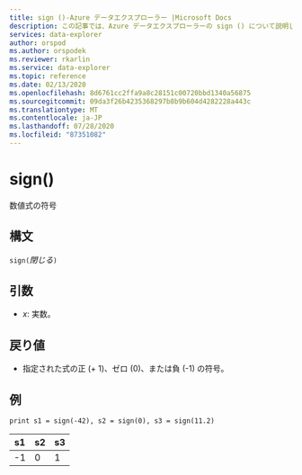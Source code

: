 ```yaml
---
title: sign ()-Azure データエクスプローラー |Microsoft Docs
description: この記事では、Azure データエクスプローラーの sign () について説明します。
services: data-explorer
author: orspod
ms.author: orspodek
ms.reviewer: rkarlin
ms.service: data-explorer
ms.topic: reference
ms.date: 02/13/2020
ms.openlocfilehash: 8d6761cc2ffa9a8c28151c00720bbd1340a56875
ms.sourcegitcommit: 09da3f26b4235368297b8b9b604d4282228a443c
ms.translationtype: MT
ms.contentlocale: ja-JP
ms.lasthandoff: 07/28/2020
ms.locfileid: "87351082"
---
```

# <a name="sign"></a>sign()

数値式の符号

## <a name="syntax"></a>構文

`sign(`*閉じる*`)`

## <a name="arguments"></a>引数

* *x*: 実数。

## <a name="returns"></a>戻り値

* 指定された式の正 (+ 1)、ゼロ (0)、または負 (-1) の符号。 

## <a name="examples"></a>例

```kusto
print s1 = sign(-42), s2 = sign(0), s3 = sign(11.2)

```

|s1|s2|s3|
|---|---|---|
|-1|0|1|